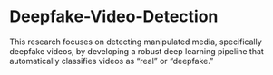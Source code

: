 # Deepfake-Video-Detection
This research focuses on detecting manipulated media, specifically deepfake videos, by developing a robust deep learning pipeline that automatically classifies videos as “real” or “deepfake.”
